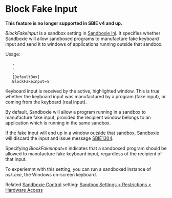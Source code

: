 # Block Fake Input

**This feature is no longer supported in SBIE v4 and up.**


_BlockFakeInput_ is a sandbox setting in [Sandboxie Ini](SandboxieIni). It specifies whether Sandboxie will allow sandboxed programs to manufacture fake keyboard input and send it to windows of applications running outside that sandbox.

Usage:

```
   .
   .
   .
   [DefaultBox]
   BlockFakeInput=n
```

Keyboard input is received by the active, highlighted window. This is true whether the keyboard input was manufactured by a program (fake input), or coming from the keyboard (real input).

By default, Sandboxie will allow a program running in a sandbox to manufacture fake input, provided the recipient window belongs to an application which is running in the same sandbox.

If the fake input will end up in a window outside that sandbox, Sandboxie will discard the input and issue message [SBIE1304](SBIE1304).

Specifying _BlockFakeInput=n_ indicates that a sandboxed program should be allowed to manufacture fake keyboard input, regardless of the recipient of that input.

To experiemnt with this setting, you can run a sandboxed instance of _osk.exe_, the Windows on-screen keyboard.

Related [Sandboxie Control](SandboxieControl) setting: [Sandbox Settings > Restrictions > Hardware Access](RestrictionsSettings#hardware)
